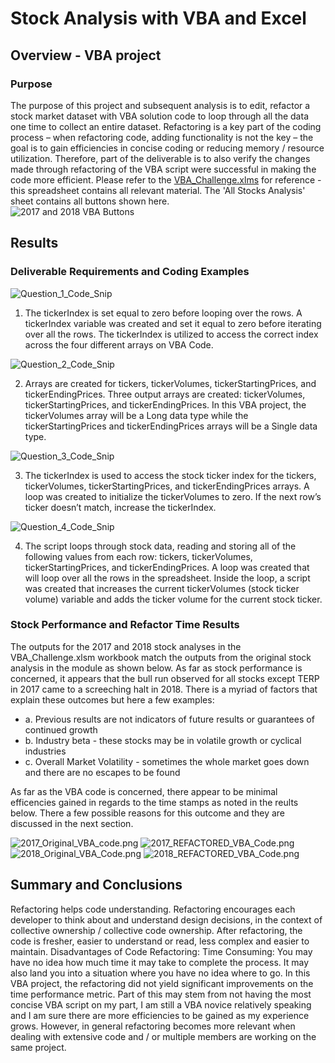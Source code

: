 # Stock Analysis with VBA and Excel
## Overview - VBA project
### Purpose 
The purpose of this project and subsequent analysis is to edit, refactor a stock market dataset with VBA solution code to loop through all the data one time to collect an entire dataset.  Refactoring is a key part of the coding process – when refactoring code, adding functionality is not the key – the goal is to gain efficiencies in concise coding or reducing memory / resource utilization.  Therefore, part of the deliverable is to also verify the changes made through refactoring of the VBA script were successful in making the code more efficient.  Please refer to the [VBA_Challenge.xlms](VBA_Challenge.xlsm) for reference - this spreadsheet contains all relevant material.  The 'All Stocks Analysis' sheet contains all buttons shown here.  
![2017 and 2018 VBA Buttons](2017_and_2018_VBA_Buttons.png)

## Results
### Deliverable Requirements and Coding Examples
![Question_1_Code_Snip](Question_1_Code_Snip.png)

1. The tickerIndex is set equal to zero before looping over the rows.
A tickerIndex variable was created and set it equal to zero before iterating over all the rows. 
The tickerIndex is utilized to access the correct index across the four different arrays on VBA Code.

![Question_2_Code_Snip](Question_2_Code_Snip.png)

2. Arrays are created for tickers, tickerVolumes, tickerStartingPrices, and tickerEndingPrices.
Three output arrays are created: tickerVolumes, tickerStartingPrices, and tickerEndingPrices. In this VBA project, the tickerVolumes 
array will be a Long data type while the tickerStartingPrices and tickerEndingPrices arrays will be a Single data type.

![Question_3_Code_Snip](Question_3_Code_Snip.png)

3. The tickerIndex is used to access the stock ticker index for the tickers, tickerVolumes, tickerStartingPrices, and tickerEndingPrices arrays.
A loop was created to initialize the tickerVolumes to zero.  If the next row’s ticker doesn’t match, increase the tickerIndex.

![Question_4_Code_Snip](Question_4_Code_Snip.png)

4. The script loops through stock data, reading and storing all of the following values from each row: tickers, tickerVolumes, tickerStartingPrices, and tickerEndingPrices.
A loop was created that will loop over all the rows in the spreadsheet. Inside the loop, a script was created that increases the current tickerVolumes (stock ticker volume) variable and adds the ticker volume for the current stock ticker.

### Stock Performance and Refactor Time Results
The outputs for the 2017 and 2018 stock analyses in the VBA_Challenge.xlsm workbook match the outputs from the original stock analysis in the module as shown below.  As far as stock performance is concerned, it appears that the bull run observed for all stocks except TERP in 2017 came to a screeching halt in 2018.  There is a myriad of factors that explain these outcomes but here a few examples:

  * a. Previous results are not indicators of future results or guarantees of continued growth
  * b. Industry beta - these stocks may be in volatile growth or cyclical industries
  * c. Overall Market Volatility - sometimes the whole market goes down and there are no escapes to be found

As far as the VBA code is concerned, there appear to be minimal efficencies gained in regards to the time stamps as noted in the reults below.  There a few possible reasons for this outcome and they are discussed in the next section.

![2017_Original_VBA_code.png](2017_Original_VBA_code.png)
![2017_REFACTORED_VBA_Code.png](2017_REFACTORED_VBA_Code.png)
![2018_Original_VBA_Code.png](2018_Original_VBA_Code.png)
![2018_REFACTORED_VBA_Code.png](2018_REFACTORED_VBA_Code.png)



## Summary and Conclusions

Refactoring helps code understanding.  Refactoring encourages each developer to think about and understand design decisions, in the context of collective ownership / collective code ownership.  After refactoring, the code is fresher, easier to understand or read, less complex and easier to maintain. Disadvantages of Code Refactoring: Time Consuming: You may have no idea how much time it may take to complete the process. It may also land you into a situation where you have no idea where to go.  In this VBA project, the refactoring did not yield significant improvements on the time performance metric.  Part of this may stem from not having the most concise VBA script on my part, I am still a VBA novice relatively speaking and I am sure there are more efficiencies to be gained as my experience grows.  However, in general refactoring becomes more relevant when dealing with extensive code and / or multiple members are working on the same project.
